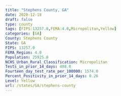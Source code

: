 ```yaml
---
title: "Stephens County, GA"
date: 2020-12-18
draft: false
type: county
tags: [FIPS:13257.0,FEMA:4.0,Micropolitan,Yellow]
categories: [GA]
County: Stephens County
State: GA
FIPS: 13257.0
FEMA_Region: 4.0
Population: 25925.0
NCHS_Urban_Rural_Classification: Micropolitan
Tests_in_prior_14_days: 408.0
Fourteen_day_test_rate_per_100000: 1574.0
Percent_Positivity_in_prior_14_days: 0.26
Level: Yellow
url: /states/GA/stephens-county
---
```



